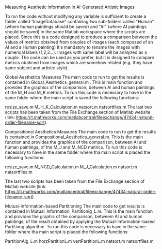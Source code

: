 
Measuring Aesthetic Information in AI-Generated Artistic Images

To run the code without modifying any variable is sufficient to create a folder called "ImageDatabase" containing two sub-folders called "Human" (where human paintings should be saved) and "AI" (where AI paintings should be saved) in the same Matlab workspace where the scripts are placed. Since this is a code designed to produce a comparison between the values of metrics obtained from couples of images (each composed of an AI and a Human painting) it's mandatory to rename the images with numerical labels (1,2,3...). Images with same label will be analyzed as a couple. The code can be used as you prefer, but it is designed to compare metrics obatined from images which are somehow related (e.g. they have same subject and artistic style).

Global Aesthetics Measures
The main code to run to get the results is contained in Global_Aesthetics_general.m . This is main function and provides the graphics of the comparison, between AI and human paintings, of the M_H and M_K metrics. To run this code is necessary to have in the same folder where the main script is saved the following functions:

resize_save.m
M_H_K_Calculation.m
natsort.m
natsortfiles.m
The last two scripts has been taken from the File Exchange section of Matlab website (link: https://it.mathworks.com/matlabcentral/fileexchange/47434-natural-order-filename-sort).

Compositional Aesthetics Measures
The main code to run to get the results is contained in Compositional_Aesthetics_general.m. This is the main function and provides the graphics of the comparison, between AI and human paintings, of the M_J and M_NCD metrics. To run this code is necessary to have in the same folder where tha main script is placed the following functions:

resize_save.m
M_NCD_Calculation.m
M_J_Calculation.m
natsort.m
natsortfiles.m

The last two scripts has been taken from the File Exchange section of Matlab website (link: https://it.mathworks.com/matlabcentral/fileexchange/47434-natural-order-filename-sort).

Mutual-Information-based Partitioning
The main code to get results is contained in Mutual_Information_Partitionig_L.m. This is the main function and provides the graphis of the comparison, betweem AI and human paintings, of the result obtained by applying the Mutual-Information-based Partitiong algorithm. To run this code is necessary to have in the same folder where tha main script is placed the following functions:

PartitionAlg_L.m
horzPartitionL.m
vertPartitionL.m
natsort.m
natsortfiles.m
